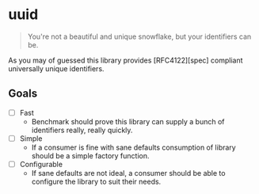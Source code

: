 uuid
====

> You're not a beautiful and unique snowflake, but your identifiers can be.

As you may of guessed this library provides [RFC4122][spec] compliant
universally unique identifiers. 

Goals
-----

- [ ] Fast
  - Benchmark should prove this library can supply a bunch of identifiers
    really, really quickly.
- [ ] Simple
  - If a consumer is fine with sane defaults consumption of library should be a
    simple factory function.
- [ ] Configurable
  - If sane defaults are not ideal, a consumer should be able to configure the
    library to suit their needs.
